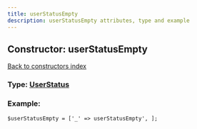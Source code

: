 ```yaml
---
title: userStatusEmpty
description: userStatusEmpty attributes, type and example
---
```

## Constructor: userStatusEmpty  
[Back to constructors index](index.md)






### Type: [UserStatus](../types/UserStatus.md)


### Example:

```
$userStatusEmpty = ['_' => userStatusEmpty', ];
```